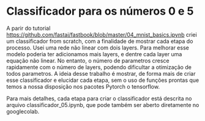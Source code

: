 # Classificador para os números 0 e 5

A parir do tutorial https://github.com/fastai/fastbook/blob/master/04_mnist_basics.ipynb criei um classificador from scratch, com a finalidade de mostrar cada etapa do processo. Usei uma rede não linear com dois layers. Para melhorar esse modelo poderia ter adicionamos mais layers, e dentre cada layer uma equação não linear. No entanto, o número de parametros cresce rapidamente com o número de layers, podendo dificultar a otimização de todos parametros. A ideia desse trabalho é mostrar, de forma mais de criar esse classificador e elucidar cada etapa, sem o uso de funções prontas que temos a nossa disposição nos pacotes Pytorch o tensorflow.

Para mais detalhes, cada etapa para criar o classificador está descrita no arquivo classificador_05.ipynb, que pode também ser aberto diretamente no googlecolab. 
